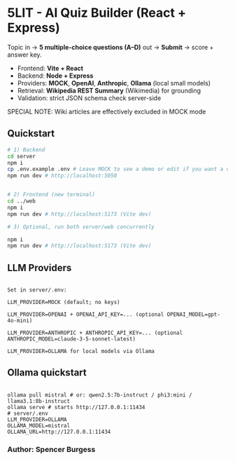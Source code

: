 # 5LIT - AI Quiz Builder (React + Express)

Topic in → **5 multiple-choice questions (A–D)** out → **Submit** → score + answer key.


- Frontend: **Vite + React**
- Backend: **Node + Express**
- Providers: **MOCK**, **OpenAI**, **Anthropic**, **Ollama** (local small models)
- Retrieval: **Wikipedia REST Summary** (Wikimedia) for grounding
- Validation: strict JSON schema check server-side

SPECIAL NOTE: Wiki articles are effectively excluded in MOCK mode


## Quickstart
```bash
# 1) Backend
cd server
npm i
cp .env.example .env # Leave MOCK to see a demo or edit if you want a different provider. EX: set OPENAI/ANTHROPIC/OLLAMA
npm run dev # http://localhost:5050


# 2) Frontend (new terminal)
cd ../web
npm i
npm run dev # http://localhost:5173 (Vite dev)

# 3) Optional, run both server/web concurrently

npm i
npm run dev # http://localhost:5173 (Vite dev)

```

## LLM Providers
```

Set in server/.env:

LLM_PROVIDER=MOCK (default; no keys)

LLM_PROVIDER=OPENAI + OPENAI_API_KEY=... (optional OPENAI_MODEL=gpt-4o-mini)

LLM_PROVIDER=ANTHROPIC + ANTHROPIC_API_KEY=... (optional ANTHROPIC_MODEL=claude-3-5-sonnet-latest)

LLM_PROVIDER=OLLAMA for local models via Ollama

```

## Ollama quickstart
```

ollama pull mistral # or: qwen2.5:7b-instruct / phi3:mini / llama3.1:8b-instruct
ollama serve # starts http://127.0.0.1:11434
# server/.env
LLM_PROVIDER=OLLAMA
OLLAMA_MODEL=mistral
OLLAMA_URL=http://127.0.0.1:11434

```

### Author: Spencer Burgess